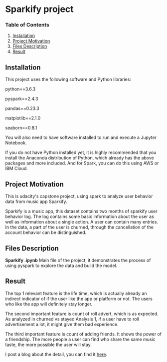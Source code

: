 # Sparkify project

### Table of Contents

1. [Installation](#installation)
2. [Project Motivation](#motivation)
3. [Files Description](#files)
4. [Result](#Result)

## Installation <a name="installation"></a>

This project uses the following software and Python libraries:

python==3.6.3 

pyspark==2.4.3 

pandas==0.23.3 

matplotlib==2.1.0

seaborn==0.8.1

You will also need to have software installed to run and execute a Jupyter Notebook.

If you do not have Python installed yet, it is highly recommended that you install the Anaconda distribution of Python, which already has the above packages and more included. And for Spark, you can do this using AWS or IBM Cloud.

## Project Motivation<a name="motivation"></a>

This is udacity's capstone project, using spark to analyze user behavior data from music app Sparkify.

Sparkify is a music app, this dataset contains two months of sparkify user behavior log. The log contains some basic information about the user as well as information about a single action. A user can contain many entries. In the data, a part of the user is churned, through the cancellation of the account behavior can be distinguished.

## Files Description<a name="files"></a>

**Sparkify .ipynb** Main file of the project, it demonstrates the process of using pyspark to explore the data and build the model.

## Result

The top 1 relevant feature is the life time, which is actually already an indirect indicator of if the user like the app or platform or not. The users who like the app will definitely stay longer. 

The second important feature is count of roll advert, which is as expected. As analyzed in churned vs stayed Analysis 1, if a user have to roll advertisement a lot, it might give them bad experience. 

The third important feature is count of adding friends. It shows the power of a friendship. The more people a user can find who share the same music taste, the more possible the user will stay.

I post a blog about the detail, you can find it [here]().